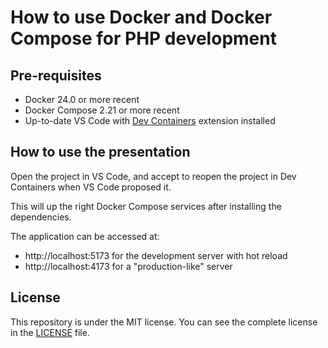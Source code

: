 # How to use Docker and Docker Compose for PHP development

## Pre-requisites

- Docker 24.0 or more recent
- Docker Compose 2.21 or more recent
- Up-to-date VS Code with [Dev Containers](https://marketplace.visualstudio.com/items?itemName=ms-vscode-remote.remote-containers) extension installed

## How to use the presentation

Open the project in VS Code, and accept to reopen the project in Dev Containers when VS Code proposed it.

This will up the right Docker Compose services after installing the dependencies.

The application can be accessed at:

- http://localhost:5173 for the development server with hot reload
- http://localhost:4173 for a "production-like" server

## License

This repository is under the MIT license. You can see the complete license in the [LICENSE](./LICENSE) file.
